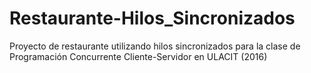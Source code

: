 # Restaurante-Hilos_Sincronizados
Proyecto de restaurante utilizando hilos sincronizados para la clase de Programación Concurrente Cliente-Servidor en ULACIT (2016) 
